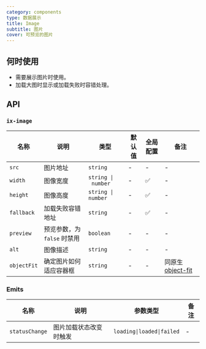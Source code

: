 ```yaml
---
category: components
type: 数据展示
title: Image
subtitle: 图片
cover: 可预览的图片
---
```




## 何时使用

- 需要展示图片时使用。
- 加载大图时显示或加载失败时容错处理。

## API

### `ix-image`

| 名称 | 说明 | 类型  | 默认值 | 全局配置 | 备注 |
| --- | --- | --- | --- | --- | --- |
| `src` | 图片地址 | `string` | - | - | - |
| `width` | 图像宽度 | `string \| number` | - | ✅ | - |
| `height` | 图像高度 | `string \| number` | - | ✅ | - |
| `fallback` | 加载失败容错地址 | `string` | - | ✅ | - |
| `preview` | 预览参数，为 `false` 时禁用 | `boolean` | - | - | - |
| `alt` | 图像描述 | `string` | - | - | - |
| `objectFit` | 确定图片如何适应容器框 | `string` | - | - | 同原生 [object-fit](https://developer.mozilla.org/en-US/docs/Web/CSS/object-fit)  |

### Emits

| 名称 | 说明 | 参数类型 | 备注 |
| --- | --- | --- | --- |
| `statusChange` | 图片加载状态改变时触发 | `loading\|loaded\|failed` | - |
